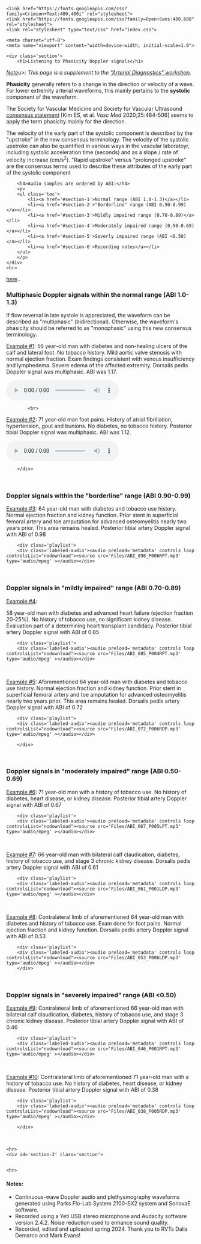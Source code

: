 <head>
    <title>Doppler audio files</title>

    <link href="https://fonts.googleapis.com/css?family=Crimson+Text:400,400i" rel="stylesheet">
    <link href="https://fonts.googleapis.com/css?family=Open+Sans:400,600" rel="stylesheet">
    <link rel="stylesheet" type="text/css" href="index.css">

    <meta charset="utf-8">
    <meta name="viewport" content="width=device-width, initial-scale=1.0">
</head>

<body>

    <div class='section'>
        <h1>Listening to Phasicity Doppler signals</h1>
<p><i><u>Note</u>u>: This page is a supplement to the <a href="https://nealbarshes.github.io/PAD/Workshop/">"Arterial Diagnostics" workshop</a>.</i></p>

<p><b>Phasicity</b> generally refers to a change in the direction or velocity of a wave. For lower extremity arterial waveforms, this mainly pertains to the <b>systolic</b> component of the waveform.</p> 

<p>The Society for Vascular Medicine and Society for Vascular Ultrasound <a href ="https://pubmed.ncbi.nlm.nih.gov/32667274/">consensus statement</a> [Kim ES, et al. <i>Vasc Med</i> 2020;25:484-506] seems to apply the term phasicity mainly for the direction. 

<p>The velocity of the early part of the systolic component is described by the "upstroke" in the new consensus terminology. The velocity of the systolic upstroke can also be quantified in various ways in the vascular laboratoyr, including systolic acceleration time (seconds) and as a slope / rate of velocity increase (cm/s<sup>2</sup>). "Rapid upstroke" versus "prolonged upstroke" are the consensus terms used to describe these attributes of the early part of the systolic component  </p>


        <h4>Audio samples are ordered by ABI:</h4>
        <p>
        <ul class='toc'>
            <li><a href='#section-1'>Normal range (ABI 1.0-1.3)</a></li>
            <li><a href='#section-2'>"Borderline" range (ABI 0.90-0.99)</a></li>
            <li><a href='#section-3'>Mildly impaired range (0.70-0.89)</a></li>
            <li><a href='#section-4'>Moderately impaired range (0.50-0.69)</a></li>
            <li><a href='#section-5'>Severly impaired range (ABI <0.50)</a></li>
            <li><a href='#section-6'>Recording notes</a></li>
        </ul>
        </p>
    </div>
    <hr>

<div id='section-1' class='section'>
            <a href = "../../../assets/PADalgorithm1.jpg" 
                target="popup" 
                onclick="window.open('../../../assets/PADalgorithm1.jpg', 'popup', 'width=600,height=400,scrollbars=no,resizable=no'); return false;">here</a>..

<div id='section-1' class='section'>
<h3>Multiphasic Doppler signals within the normal range (ABI 1.0-1.3)</h3>

<p>If flow reversal in late systole is appreciated, the waveform can be described as "multiphasic" (bidirectional). Otherwise, the waveform's phasicity should be referred to as "monophasic" using this new consensus terminology.</p>

<p><u>Example #1</u>: 56 year-old man with diabetes and non-healing ulcers of the calf and lateral foot. No tobacco history. Mild aortic valve stenosis with normal ejection fraction. Exam findings consistent with venous insufficiency and lymphedema. Severe edema of the affected extremity. Dorsalis pedis Doppler signal was multiphasic. ABI was 1.17. </p>
        <div class='playlist'>
        <div class='labeled-audio'><audio preload='metadata' controls loop controlsList="nodownload"><source src='Files/ABI_117_P002LDP.mp3' type='audio/mpeg' ></audio></div>

            <br>
            
<p><u>Example #2</u>: 71 year-old man foot pains. History of atrial fibrillation, hypertension, gout and bunions. No diabetes, no tobacco history. Posterior tibial Doppler signal was multiphasic. ABI was 1.12. </p>
        <div class='playlist'>
        <div class='labeled-audio'><audio preload='metadata' controls loop controlsList="nodownload"><source src='Files/ABI_112_P003RPT.mp3' type='audio/mpeg' ></audio></div>

        </div>
<br>
<div id='section-2' class='section'>
<h3>Doppler signals within the "borderline" range (ABI 0.90-0.99)</h3>

<p><u>Example #3</u>: 64 year-old man with diabetes and tobacco use history. Normal ejection fraction and kidney function. Prior stent in superficial femoral artery and toe amputation for advanced osteomyelitis nearly two years prior. This area remains healed. Posterior tibial artery Doppler signal with ABI of 0.98</p>

        <div class='playlist'>
        <div class='labeled-audio'><audio preload='metadata' controls loop controlsList="nodownload"><source src='Files/ABI_098_P006RPT.mp3' type='audio/mpeg' ></audio></div>



<br>
<div id='section-3' class='section'>
<h3>Doppler signals in "mildly impaired" range (ABI 0.70-0.89)</h3>

<p><u>Example #4</u>: <p>58 year-old man with diabetes and advanced heart failure (ejection fraction 20-25%). No history of tobacco use, no significant kidney disease. Evaluation part of a determining heart transplant candidacy. Posterior tibial artery Doppler signal with ABI of 0.85</p>

        <div class='playlist'>
        <div class='labeled-audio'><audio preload='metadata' controls loop controlsList="nodownload"><source src='Files/ABI_085_P004RPT.mp3' type='audio/mpeg' ></audio></div>

<br>

<p><u>Example #5</u>: Aforementioned 64 year-old man with diabetes and tobacco use history. Normal ejection fraction and kidney function. Prior stent in superficial femoral artery and toe amputation for advanced osteomyelitis nearly two years prior. This area remains healed. Dorsalis pedis artery Doppler signal with ABI of 0.72</p>

        <div class='playlist'>
        <div class='labeled-audio'><audio preload='metadata' controls loop controlsList="nodownload"><source src='Files/ABI_072_P006RDP.mp3' type='audio/mpeg' ></audio></div>
          
        </div>
<br>

<div id='section-4' class='section'>
<h3>Doppler signals in "moderately impaired" range (ABI 0.50-0.69)</h3>
<p><u>Example #6</u>: 71 year-old man with a history of tobacco use. No history of diabetes, heart disease, or kidney disease. Posterior tibial artery Doppler signal with ABI of 0.67</p>

        <div class='playlist'>
        <div class='labeled-audio'><audio preload='metadata' controls loop controlsList="nodownload"><source src='Files/ABI_067_P005LPT.mp3' type='audio/mpeg' ></audio></div>
<br>
<p><u>Example #7</u>: 66 year-old man with bilateral calf claudication, diabetes, history of tobacco use, and stage 3 chronic kidney disease. Dorsalis pedis artery Doppler signal with ABI of 0.61</p>

        <div class='playlist'>
        <div class='labeled-audio'><audio preload='metadata' controls loop controlsList="nodownload"><source src='Files/ABI_061_P001LDP.mp3' type='audio/mpeg' ></audio></div>        
<br>
<p><u>Example #8</u>: Contralateral limb of aforementioned 64 year-old man with diabetes and history of tobacco use. Exam done for foot pains. Normal ejection fraction and kidney function. Dorsalis pedis artery Doppler signal with ABI of 0.53</p>

        <div class='playlist'>
        <div class='labeled-audio'><audio preload='metadata' controls loop controlsList="nodownload"><source src='Files/ABI_053_P006LDP.mp3' type='audio/mpeg' ></audio></div>
        </div>
<br>

<div id='section-5' class='section'>
<h3>Doppler signals in "severely impaired" range (ABI <0.50)</h3>
<p><u>Example #9</u>: Contralateral limb of aforementioned 66 year-old man with bilateral calf claudication, diabetes, history of tobacco use, and stage 3 chronic kidney disease. Posterior tibial artery Doppler signal with ABI of 0.46</p>

        <div class='playlist'>
        <div class='labeled-audio'><audio preload='metadata' controls loop controlsList="nodownload"><source src='Files/ABI_046_P001RPT.mp3' type='audio/mpeg' ></audio></div>        
<br>
<p><u>Example #10</u>: Contralateral limb of aforementioned 71 year-old man with a history of tobacco use. No history of diabetes, heart disease, or kidney disease. Posterior tibial artery Doppler signal with ABI of 0.38</p>

        <div class='playlist'>
        <div class='labeled-audio'><audio preload='metadata' controls loop controlsList="nodownload"><source src='Files/ABI_038_P005RDP.mp3' type='audio/mpeg' ></audio></div>

        </div>
<br>


    <hr>
    <div id='section-2' class='section'>
    

    <hr>
<div id='section-1' class='section'>    
        <h4>Notes:</h4>
        <p>
        <ul>
            <li>Continuous-wave Doppler audio and plethysmography waveforms generated using Parks Flo-Lab System 2100-SX2 system and SonovaE software.</li>
            <li>Recorded using a Yeti USB stereo microphone and Audacity software version 2.4.2. Noise reduction used to enhance sound quality. </li>
            <li>Recorded, edited and uploaded spring 2024. Thank you to RVTs Dalia Demarco and Mark Evans!</li>
        </ul>
</p>




<script>
document
    .getElementById('select-speaker')
    .addEventListener('change', function () {
        'use strict';
        var targets = document.getElementsByClassName("select-speaker")
        for (let i = 0; i < targets.length; i++) {
            name = "samples/mp3/ted_speakers/" + this.value + "/sample-" + i.toString() + ".mp3"
            targets[i].setAttribute("src", name)
            targets[i].parentElement.load()
        }
});
</script>
